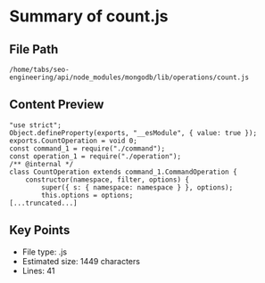 # Summary of count.js
  
## File Path
`/home/tabs/seo-engineering/api/node_modules/mongodb/lib/operations/count.js`

## Content Preview
```
"use strict";
Object.defineProperty(exports, "__esModule", { value: true });
exports.CountOperation = void 0;
const command_1 = require("./command");
const operation_1 = require("./operation");
/** @internal */
class CountOperation extends command_1.CommandOperation {
    constructor(namespace, filter, options) {
        super({ s: { namespace: namespace } }, options);
        this.options = options;
[...truncated...]
```

## Key Points
- File type: .js
- Estimated size: 1449 characters
- Lines: 41
